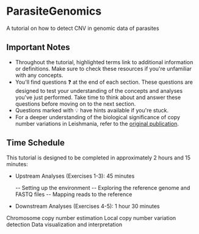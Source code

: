 # ParasiteGenomics
A tutorial on how to detect CNV in genomic data of parasites


## Important Notes

- Throughout the tutorial, highlighted terms link to additional information or definitions. Make sure to check these resources if you're unfamiliar with any concepts.
- You'll find questions ❓ at the end of each section. These questions are designed to test your understanding of the concepts and analyses you've just performed. Take time to think about and answer these questions before moving on to the next section.
- Questions marked with 💡 have hints available if you're stuck.
- For a deeper understanding of the biological significance of copy number variations in Leishmania, refer to the [original publication](https://www.pnas.org/doi/full/10.1073/pnas.1920136117).

## Time Schedule

This tutorial is designed to be completed in approximately 2 hours and 15 minutes:

- Upstream Analyses (Exercises 1-3): 45 minutes

  -- Setting up the environment
  -- Exploring the reference genome and FASTQ files
  -- Mapping reads to the reference


- Downstream Analyses (Exercises 4-5): 1 hour 30 minutes

Chromosome copy number estimation
Local copy number variation detection
Data visualization and interpretation
